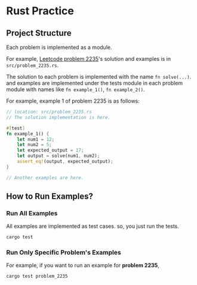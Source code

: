 # Rust Practice

## Project Structure

Each problem is implemented as a module.

For example, [Leetcode problem
2235](https://leetcode.com/problems/add-two-integers/description/)'s solution
and examples is in `src/problem_2235.rs`.

The solution to each problem is implemented with the name `fn solve(...)`.
and examples are implemented under the tests module in each problem module with
names like `fn example_1()`, `fn example_2()`.

For example, example 1 of problem 2235 is as follows:

```rust
// location: src/problem_2235.rs
// The solution implementation is here.

#[test]
fn example_1() {
    let num1 = 12;
    let num2 = 5;
    let expected_output = 17;
    let output = solve(num1, num2);
    assert_eq!(output, expected_output);
}

// Another examples are here.
```

## How to Run Examples?

### Run All Examples

All examples are implemented as test cases. so, you just run the tests.

```sh
cargo test
```

### Run Only Specific Problem's Examples

For example, if you want to run an example for **problem 2235**,

```sh
cargo test problem_2235
```
